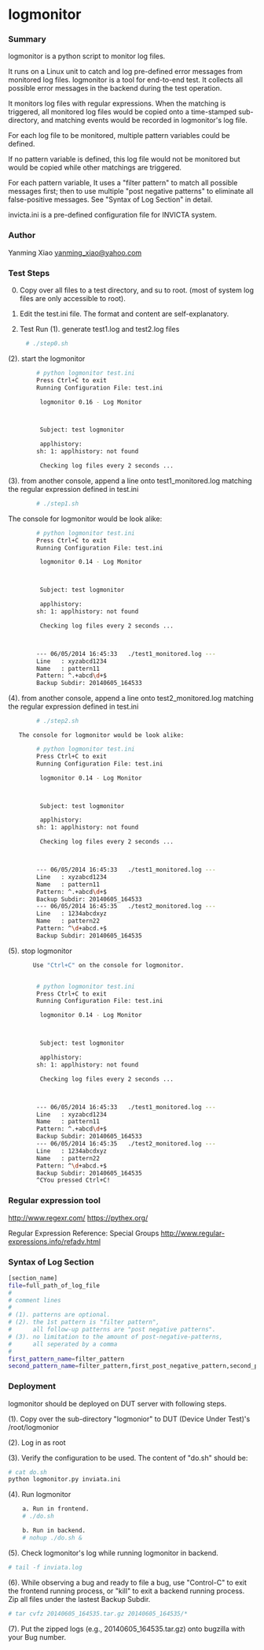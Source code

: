 # logmonitor


### Summary
logmonitor is a python script to monitor log  files.

It runs on a Linux unit to catch and log pre-defined error messages from
monitored log files. logmonitor is a tool for end-to-end test. It collects
all possible error messages in the backend during the test operation.

It monitors log files with regular expressions. When the matching is triggered,
all monitored log files would be copied onto a time-stamped sub-directory, and
matching events would be recorded in logmonitor's log file.

For each log file to be monitored, multiple pattern variables could be defined.

If no pattern variable is defined, this log file would not be monitored but
would be copied while other matchings are triggered.

For each pattern variable, It uses a "filter pattern" to match all possible
messages first; then to use multiple "post negative patterns" to eliminate all
false-positive messages. See "Syntax of Log Section" in detail.

invicta.ini is a pre-defined configuration file for INVICTA system.



### Author
Yanming Xiao
yanming_xiao@yahoo.com




### Test Steps
0. Copy over all files to a test directory, and su to root.
(most of system log files are only accessible to root).

1. Edit the test.ini file. The format and content are self-explanatory.

2. Test Run
  (1). generate test1.log and test2.log files
```sh
     # ./step0.sh
```

  (2). start the logmonitor
```sh
        # python logmonitor test.ini
        Press Ctrl+C to exit
        Running Configuration File: test.ini

         logmonitor 0.16 - Log Monitor



         Subject: test logmonitor

         applhistory:
        sh: 1: applhistory: not found

         Checking log files every 2 seconds ...
```


  (3). from another console, append a line onto test1_monitored.log matching
       the regular expression defined in test.ini
```sh       
        # ./step1.sh
```
The console for logmonitor would be look alike:
```sh       
        # python logmonitor test.ini
        Press Ctrl+C to exit
        Running Configuration File: test.ini

         logmonitor 0.14 - Log Monitor



         Subject: test logmonitor

         applhistory:
        sh: 1: applhistory: not found

         Checking log files every 2 seconds ...



        --- 06/05/2014 16:45:33   ./test1_monitored.log ---
        Line   : xyzabcd1234
        Name   : pattern11
        Pattern: ^.+abcd\d+$
        Backup Subdir: 20140605_164533
```       


  (4). from another console, append a line onto test2_monitored.log matching
       the regular expression defined in test.ini

```sh       
        # ./step2.sh
```

       The console for logmonitor would be look alike:

```sh
        # python logmonitor test.ini
        Press Ctrl+C to exit
        Running Configuration File: test.ini

         logmonitor 0.14 - Log Monitor



         Subject: test logmonitor

         applhistory:
        sh: 1: applhistory: not found

         Checking log files every 2 seconds ...



        --- 06/05/2014 16:45:33   ./test1_monitored.log ---
        Line   : xyzabcd1234
        Name   : pattern11
        Pattern: ^.+abcd\d+$
        Backup Subdir: 20140605_164533
        --- 06/05/2014 16:45:35   ./test2_monitored.log ---
        Line   : 1234abcdxyz
        Name   : pattern22
        Pattern: ^\d+abcd.+$
        Backup Subdir: 20140605_164535
```

  (5). stop logmonitor
```sh
       Use "Ctrl+C" on the console for logmonitor.


        # python logmonitor test.ini
        Press Ctrl+C to exit
        Running Configuration File: test.ini

         logmonitor 0.14 - Log Monitor



         Subject: test logmonitor

         applhistory:
        sh: 1: applhistory: not found

         Checking log files every 2 seconds ...



        --- 06/05/2014 16:45:33   ./test1_monitored.log ---
        Line   : xyzabcd1234
        Name   : pattern11
        Pattern: ^.+abcd\d+$
        Backup Subdir: 20140605_164533
        --- 06/05/2014 16:45:35   ./test2_monitored.log ---
        Line   : 1234abcdxyz
        Name   : pattern22
        Pattern: ^\d+abcd.+$
        Backup Subdir: 20140605_164535
        ^CYou pressed Ctrl+C!
```



### Regular expression tool
http://www.regexr.com/
https://pythex.org/

Regular Expression Reference: Special Groups
http://www.regular-expressions.info/refadv.html


### Syntax of Log Section
```sh
[section_name]
file=full_path_of_log_file
#
# comment lines
#
# (1). patterns are optional.
# (2). the 1st pattern is "filter pattern",
#      all follow-up patterns are "post negative patterns".
# (3). no limitation to the amount of post-negative-patterns,
#      all seperated by a comma
#
first_pattern_name=filter_pattern
second_pattern_name=filter_pattern,first_post_negative_pattern,second_post_negative_pattern
```


### Deployment
logmonitor should be deployed on DUT server with
following steps.

(1). Copy over the sub-directory "logmonior" to DUT (Device Under
Test)'s /root/logmonior

(2). Log in as root

(3). Verify the configuration to be used. The content of "do.sh" should be:
```sh
# cat do.sh
python logmonitor.py inviata.ini
```
(4). Run logmonitor
```sh
    a. Run in frontend.
    # ./do.sh

    b. Run in backend.
    # nohup ./do.sh &
```


(5). Check logmonitor's log while running logmonitor in backend.
```sh
# tail -f inviata.log
```

(6). While observing a bug and ready to file a bug, use "Control-C"
to exit the frontend running process, or "kill" to exit a backend
running process. Zip all files under the lastest Backup Subdir.
```sh
# tar cvfz 20140605_164535.tar.gz 20140605_164535/*
```
(7). Put the zipped logs (e.g., 20140605_164535.tar.gz) onto
bugzilla with your Bug number.


